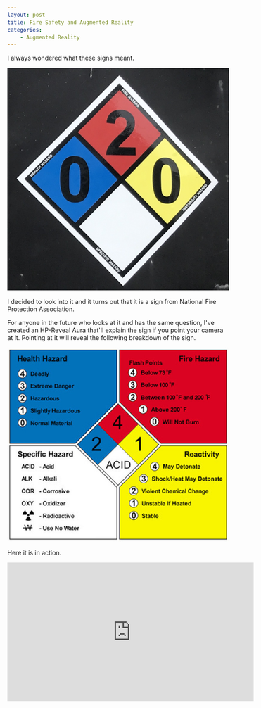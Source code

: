 ```yaml
---
layout: post
title: Fire Safety and Augmented Reality
categories:
    - Augmented Reality
---
```


I always wondered what these signs meant.

<img class="img-fluid d-block mx-auto" src="/images/dzRghmu-2.png" alt="NFPA Diamond">

I decided to look into it and it turns out that it is a sign from National Fire Protection Association.

For anyone in the future who looks at it and has the same question, I've created an HP-Reveal Aura that'll explain the sign if you point your camera at it. Pointing at it will reveal the following breakdown of the sign.

<img class="img-fluid d-block mx-auto" src="/images/1xFYmw5.jpg" alt="NFPA Diamond with AR Overlay">

Here it is in action.

<div class="video-container">
<iframe width="560" height="315" src="https://www.youtube.com/embed/LfknhgGzJLY" frameborder="0" allow="autoplay; encrypted-media" allowfullscreen></iframe></div>
